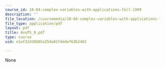 ```yaml
---
course_id: 18-04-complex-variables-with-applications-fall-1999
description: ''
file_location: /coursemedia/18-04-complex-variables-with-applications-fall-1999/e1af32d38b05a254a01fdedef63b2482_AnsPS_8.pdf
file_type: application/pdf
layout: pdf
title: AnsPS_8.pdf
type: course
uid: e1af32d38b05a254a01fdedef63b2482

---
```

None